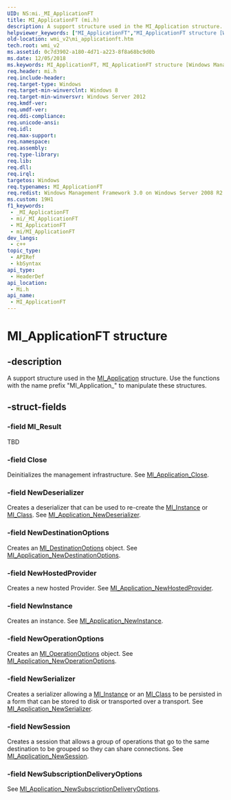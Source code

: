 ```yaml
---
UID: NS:mi._MI_ApplicationFT
title: MI_ApplicationFT (mi.h)
description: A support structure used in the MI_Application structure. Use the functions with the name prefix &quot;MI_Application_&quot; to manipulate these structures.
helpviewer_keywords: ["MI_ApplicationFT","MI_ApplicationFT structure [Windows Management Infrastructure (MI)]","mi/MI_ApplicationFT","wmi_v2.mi_applicationft"]
old-location: wmi_v2\mi_applicationft.htm
tech.root: wmi_v2
ms.assetid: 0c7d3902-a180-4d71-a223-8f8a68bc9d0b
ms.date: 12/05/2018
ms.keywords: MI_ApplicationFT, MI_ApplicationFT structure [Windows Management Infrastructure (MI)], mi/MI_ApplicationFT, wmi_v2.mi_applicationft
req.header: mi.h
req.include-header: 
req.target-type: Windows
req.target-min-winverclnt: Windows 8
req.target-min-winversvr: Windows Server 2012
req.kmdf-ver: 
req.umdf-ver: 
req.ddi-compliance: 
req.unicode-ansi: 
req.idl: 
req.max-support: 
req.namespace: 
req.assembly: 
req.type-library: 
req.lib: 
req.dll: 
req.irql: 
targetos: Windows
req.typenames: MI_ApplicationFT
req.redist: Windows Management Framework 3.0 on Windows Server 2008 R2 with SP1,     Windows 7 with SP1, and Windows Server 2008 with SP2
ms.custom: 19H1
f1_keywords:
 - _MI_ApplicationFT
 - mi/_MI_ApplicationFT
 - MI_ApplicationFT
 - mi/MI_ApplicationFT
dev_langs:
 - c++
topic_type:
 - APIRef
 - kbSyntax
api_type:
 - HeaderDef
api_location:
 - Mi.h
api_name:
 - MI_ApplicationFT
---
```


# MI_ApplicationFT structure


## -description

A support structure used in the 
     <a href="https://docs.microsoft.com/windows/desktop/api/mi/ns-mi-mi_application">MI_Application</a> structure. Use the functions with the 
     name prefix "MI_Application_" to manipulate these structures.

## -struct-fields

### -field MI_Result

TBD

### -field Close

Deinitializes the management infrastructure. See 
       <a href="https://docs.microsoft.com/previous-versions/windows/desktop/api/mi/nf-mi-mi_application_close">MI_Application_Close</a>.

### -field NewDeserializer

Creates a deserializer that can be used to re-create the 
       <a href="https://docs.microsoft.com/windows/desktop/api/mi/ns-mi-mi_instance">MI_Instance</a> or 
       <a href="https://docs.microsoft.com/windows/desktop/api/mi/ns-mi-mi_class">MI_Class</a>. See 
       <a href="https://docs.microsoft.com/previous-versions/windows/desktop/api/mi/nf-mi-mi_application_newdeserializer">MI_Application_NewDeserializer</a>.

### -field NewDestinationOptions

Creates an <a href="https://docs.microsoft.com/windows/desktop/api/mi/ns-mi-mi_destinationoptions">MI_DestinationOptions</a> object. 
       See <a href="https://docs.microsoft.com/previous-versions/windows/desktop/api/mi/nf-mi-mi_application_newdestinationoptions">MI_Application_NewDestinationOptions</a>.

### -field NewHostedProvider

Creates a new hosted Provider. See 
       <a href="https://docs.microsoft.com/previous-versions/windows/desktop/api/mi/nf-mi-mi_application_newhostedprovider">MI_Application_NewHostedProvider</a>.

### -field NewInstance

Creates an instance. See 
       <a href="https://docs.microsoft.com/previous-versions/windows/desktop/api/mi/nf-mi-mi_application_newinstance">MI_Application_NewInstance</a>.

### -field NewOperationOptions

Creates an <a href="https://docs.microsoft.com/windows/desktop/api/mi/ns-mi-mi_operationoptions">MI_OperationOptions</a> object. See 
       <a href="https://docs.microsoft.com/previous-versions/windows/desktop/api/mi/nf-mi-mi_application_newoperationoptions">MI_Application_NewOperationOptions</a>.

### -field NewSerializer

Creates a serializer allowing a <a href="https://docs.microsoft.com/windows/desktop/api/mi/ns-mi-mi_instance">MI_Instance</a> or an 
       <a href="https://docs.microsoft.com/windows/desktop/api/mi/ns-mi-mi_class">MI_Class</a> to be persisted in a form that can be stored to 
       disk or transported over a transport. See 
       <a href="https://docs.microsoft.com/previous-versions/windows/desktop/api/mi/nf-mi-mi_application_newserializer">MI_Application_NewSerializer</a>.

### -field NewSession

Creates a session that allows a group of operations that go to the same destination to be grouped so they 
       can share connections. See 
       <a href="https://docs.microsoft.com/previous-versions/windows/desktop/api/mi/nf-mi-mi_application_newsession">MI_Application_NewSession</a>.

### -field NewSubscriptionDeliveryOptions

See 
       <a href="https://docs.microsoft.com/previous-versions/windows/desktop/api/mi/nf-mi-mi_application_newsubscriptiondeliveryoptions">MI_Application_NewSubscriptionDeliveryOptions</a>.

